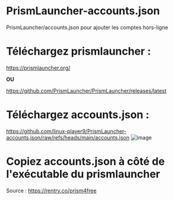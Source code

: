 # PrismLauncher-accounts.json
PrismLauncher/accounts.json pour ajouter les comptes hors-ligne
# Téléchargez prismlauncher :
https://prismlauncher.org/

**OU**

https://github.com/PrismLauncher/PrismLauncher/releases/latest
# Téléchargez accounts.json :
https://github.com/linux-player9/PrismLauncher-accounts.json/raw/refs/heads/main/accounts.json
![image](https://github.com/user-attachments/assets/be929b30-739d-4200-b329-346d7a1f5139)

# Copiez accounts.json à côté de l'exécutable du prismlauncher
Source :
https://rentry.co/prism4free
